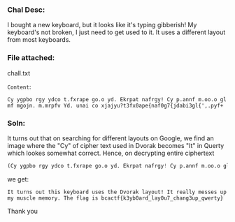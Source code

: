 ### Chal Desc: 
I bought a new keyboard, but it looks like it's typing gibberish!
My keyboard's not broken, I just need to get used to it.
It uses a different layout from most keyboards.


### File attached: 
chall.txt

`Content`: 
```
Cy ygpbo rgy ydco t.fxrape go.o yd. Ekrpat nafrgy! Cy p.annf m.oo.o gl mf mgojn. m.mrpfv Yd. unai co xjajyu?t3fx0ape{naf0g7{jdabi3gl{',.pyf+
```

### Soln:

It turns out that on searching for different layouts on Google, we find an image where the "Cy" of cipher text used in Dvorak becomes "It" in Querty which lookes somewhat correct.
Hence, on decrypting entire ciphertext 
```python
(Cy ygpbo rgy ydco t.fxrape go.o yd. Ekrpat nafrgy! Cy p.annf m.oo.o gl mf mgojn. m.mrpfv Yd. unai co xjajyu?t3fx0ape{naf0g7{jdabi3gl{',.pyf+)
```
we get:

```cipher
It turns out this keyboard uses the Dvorak layout! It really messes up my muscle memory. The flag is bcactf{k3yb0ard_lay0u7_chang3up_qwerty}
```

Thank you

